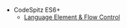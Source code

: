 - CodeSpitz ES6+
    - [Language Element & Flow Control](https://github.com/chori84/til/blob/master/JavaScript/CodeSpitz74-ES6+/01.LanguageElement&FlowControl.md)